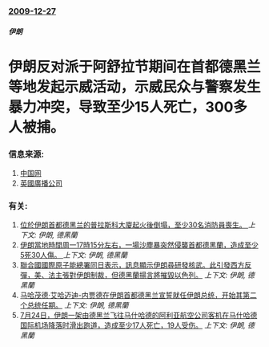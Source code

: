 ### [2009-12-27](/news/2009/12/27/index.md)

##### 伊朗
# 伊朗反对派于阿舒拉节期间在首都德黑兰等地发起示威活动，示威民众与警察发生暴力冲突，导致至少15人死亡，300多人被捕。




### 信息来源:

1. [中国网](https://web.archive.org/web/20160304195231/http://news.china.com/zh_cn/international/1000/20091228/15754694.html)
2. [英國廣播公司](http://news.bbc.co.uk/2/hi/middle_east/8431523.stm)

### 有关:

1. [位於伊朗首都德黑兰的普拉斯科大廈起火後倒塌，至少30名消防員喪生。 ](/news/2017/01/19/位於伊朗首都德黑兰的普拉斯科大廈起火後倒塌-至少30名消防員喪生.md) _上下文: 伊朗, 德黑蘭_
2. [ 伊朗當地時間周一17時15分左右，一場沙塵暴突然侵襲首都德黑蘭，造成至少5死30人傷。 ](/news/2014/06/1/伊朗當地時間周一17時15分左右-一場沙塵暴突然侵襲首都德黑蘭-造成至少5死30人傷.md) _上下文: 伊朗, 德黑蘭_
3. [ 聯合國國際原子能總署同日表示，訊息顯示伊朗尋研發核武。此引發西方反彈，美、法主張對伊朗制裁，但德黑蘭揚言將摧毀以色列。](/news/2011/11/8/聯合國國際原子能總署同日表示-訊息顯示伊朗尋研發核武-此引發西方反彈-美-法主張對伊朗制裁-但德黑蘭揚言將摧毀以色列.md) _上下文: 伊朗, 德黑蘭_
4. [ 马哈茂德·艾哈迈迪-内贾德在伊朗首都德黑兰宣誓就任伊朗总统，开始其第二个总统任期。](/news/2009/08/5/马哈茂德-艾哈迈迪-内贾德在伊朗首都德黑兰宣誓就任伊朗总统-开始其第二个总统任期.md) _上下文: 伊朗, 德黑蘭_
5. [7月24日，伊朗一架由德黑兰飞往马什哈德的阿利亚航空公司客机在马什哈德国际机场降落时滑出跑道，造成至少17人死亡，19人受伤。](/news/2009/07/24/7月24日-伊朗一架由德黑兰飞往马什哈德的阿利亚航空公司客机在马什哈德国际机场降落时滑出跑道-造成至少17人死亡-19人.md) _上下文: 伊朗, 德黑蘭_
